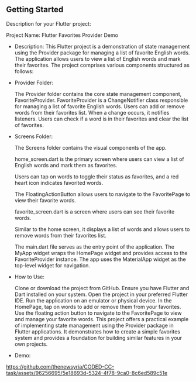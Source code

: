 ## Getting Started

Description for your Flutter project:

Project Name: Flutter Favorites Provider Demo

- Description:
    This Flutter project is a demonstration of state management using the Provider package for managing a list of favorite English words. 
    The application allows users to view a list of English words and mark their favorites. The project comprises various components 
    structured as follows:

- Provider Folder:

    The Provider folder contains the core state management component, FavoriteProvider.
    FavoriteProvider is a ChangeNotifier class responsible for managing a list of favorite English words.
    Users can add or remove words from their favorites list. When a change occurs, it notifies listeners.
    Users can check if a word is in their favorites and clear the list of favorites.
- Screens Folder:

    The Screens folder contains the visual components of the app.
    
    home_screen.dart is the primary screen where users can view a list of English words and mark them as favorites.
    
    Users can tap on words to toggle their status as favorites, and a red heart icon indicates favorited words.
    
    The FloatingActionButton allows users to navigate to the FavoritePage to view their favorite words.
    
    favorite_screen.dart is a screen where users can see their favorite words.
    
    Similar to the home screen, it displays a list of words and allows users to remove words from their favorites list.
    
    
    The main.dart file serves as the entry point of the application.
    The MyApp widget wraps the HomePage widget and provides access to the FavoriteProvider instance.
    The app uses the MaterialApp widget as the top-level widget for navigation.

- How to Use:

    Clone or download the project from GitHub.
    Ensure you have Flutter and Dart installed on your system.
    Open the project in your preferred Flutter IDE.
    Run the application on an emulator or physical device.
    In the HomePage, tap on words to add or remove them from your favorites.
    Use the floating action button to navigate to the FavoritePage to view and manage your favorite words.
    This project offers a practical example of implementing state management using the Provider package in Flutter applications. It 
    demonstrates how to create a simple favorites system and provides a foundation for building similar features in your own projects.

- Demo:
  

https://github.com/thenewsyria/CODED-CC-task/assets/96256695/5e18693d-5324-4f78-9ca0-8c6ed589c51e

